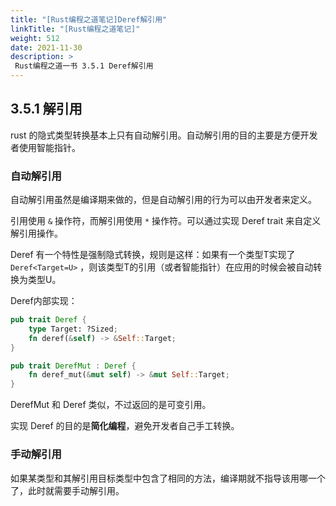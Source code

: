 ```yaml
---
title: "[Rust编程之道笔记]Deref解引用"
linkTitle: "[Rust编程之道笔记]"
weight: 512
date: 2021-11-30
description: >
 Rust编程之道一书 3.5.1 Deref解引用
---
```


## 3.5.1 解引用

rust 的隐式类型转换基本上只有自动解引用。自动解引用的目的主要是方便开发者使用智能指针。

### 自动解引用

自动解引用虽然是编译期来做的，但是自动解引用的行为可以由开发者来定义。

引用使用 `&` 操作符，而解引用使用 `*` 操作符。可以通过实现 Deref trait 来自定义解引用操作。

Deref 有一个特性是强制隐式转换，规则是这样：如果有一个类型T实现了 `Deref<Target=U>` ，则该类型T的引用（或者智能指针）在应用的时候会被自动转换为类型U。

Deref内部实现：

```rust
pub trait Deref {
    type Target: ?Sized;
    fn deref(&self) -> &Self::Target;
}

pub trait DerefMut : Deref {
    fn deref_mut(&mut self) -> &mut Self::Target;
}
```

DerefMut 和 Deref 类似，不过返回的是可变引用。

实现 Deref 的目的是**简化编程**，避免开发者自己手工转换。

### 手动解引用

如果某类型和其解引用目标类型中包含了相同的方法，编译期就不指导该用哪一个了，此时就需要手动解引用。



